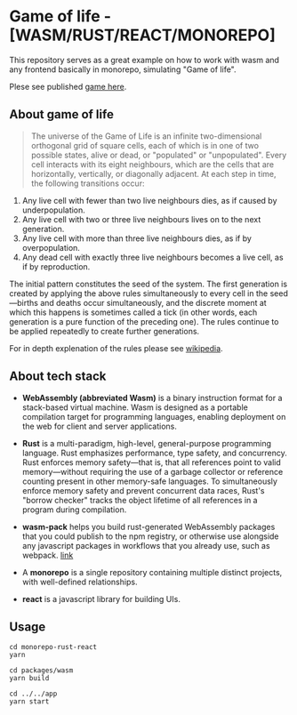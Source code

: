 # Game of life - [WASM/RUST/REACT/MONOREPO]

This repository serves as a great example on how to work with wasm and any frontend basically in monorepo, simulating "Game of life".

Plese see published [game here](https://franzpe.github.io/game-of-life-rust-wasm-monorepo/).

## About game of life

> The universe of the Game of Life is an infinite two-dimensional orthogonal grid of square cells, each of which is in one of two possible states, alive or dead, or "populated" or "unpopulated". Every cell interacts with its eight neighbours, which are the cells that are horizontally, vertically, or diagonally adjacent. At each step in time, the following transitions occur:

1. Any live cell with fewer than two live neighbours dies, as if caused by underpopulation.
2. Any live cell with two or three live neighbours lives on to the next generation.
3. Any live cell with more than three live neighbours dies, as if by overpopulation.
4. Any dead cell with exactly three live neighbours becomes a live cell, as if by reproduction.

The initial pattern constitutes the seed of the system. The first generation is created by applying the above rules simultaneously to every cell in the seed—births and deaths occur simultaneously, and the discrete moment at which this happens is sometimes called a tick (in other words, each generation is a pure function of the preceding one). The rules continue to be applied repeatedly to create further generations.

For in depth explenation of the rules please see [wikipedia](https://en.wikipedia.org/wiki/Conway%27s_Game_of_Life).

## About tech stack

- **WebAssembly (abbreviated Wasm)** is a binary instruction format for a stack-based virtual machine. Wasm is designed as a portable compilation target for programming languages, enabling deployment on the web for client and server applications.

- **Rust** is a multi-paradigm, high-level, general-purpose programming language. Rust emphasizes performance, type safety, and concurrency. Rust enforces memory safety—that is, that all references point to valid memory—without requiring the use of a garbage collector or reference counting present in other memory-safe languages. To simultaneously enforce memory safety and prevent concurrent data races, Rust's "borrow checker" tracks the object lifetime of all references in a program during compilation.

- **wasm-pack** helps you build rust-generated WebAssembly packages that you could publish to the npm registry, or otherwise use alongside any javascript packages in workflows that you already use, such as webpack. [link](https://github.com/rustwasm/wasm-pack)

- A **monorepo** is a single repository containing multiple distinct projects, with well-defined relationships.

- **react** is a javascript library for building UIs.

## Usage

```
cd monorepo-rust-react
yarn

cd packages/wasm
yarn build

cd ../../app
yarn start

```
